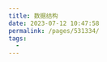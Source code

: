 ```yaml
---
title: 数据结构
date: 2023-07-12 10:47:58
permalink: /pages/531334/
tags:
  - 
---
```

<iframe sandbox scrolling="no" frameborder="0"       
height="9525px" 
width="1010px"
:src="$withBase('/images/iOSHtml/5.数据结构.html')" > </iframe> 
<div>The content of mind map is Created by <a href="https://xmind.cn" target="_blank" title="edrawsoft">XMind</a> && <a href="https://www.edrawsoft.com/" target="_blank" title="edrawsoft">MindMaster</a> software</div>
